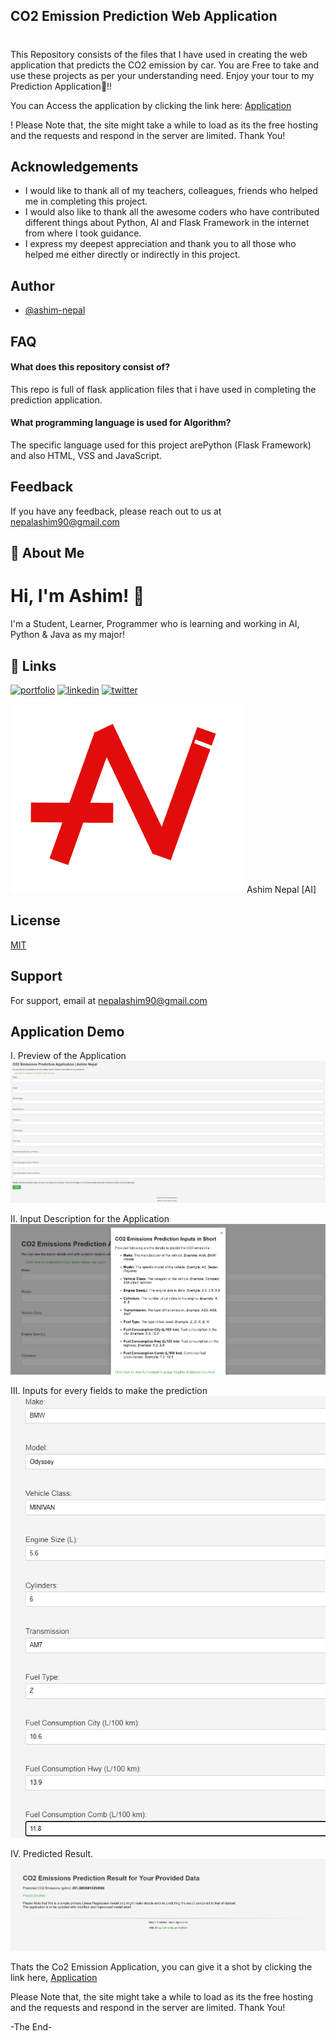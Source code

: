 ## CO2 Emission Prediction Web Application
# 

This Repository consists of the files that I have used in creating the web application that predicts the CO2 emission by car. You are Free to take and use these projects as per your understanding need. Enjoy your tour to my Prediction Application🌾!!

You can Access the application by clicking the link here: [Application](https://co2-emission-prediction-application.onrender.com/)

! Please Note that, the site might take a while to load as its the free hosting and the requests and respond in the server are limited. Thank You!



## Acknowledgements

- I would like to thank all of my teachers, colleagues, friends who helped me in completing this project.
- I would also like to thank all the awesome coders who have contributed different things about Python, AI and Flask Framework in the internet from where I took guidance.
- I express my deepest appreciation and thank you to all those who helped me either directly or indirectly in this project.  


## Author

- [@ashim-nepal](https://www.github.com/ashim-nepal)

## FAQ

#### What does this repository consist of?

This repo is full of flask application files that i have used in completing the prediction application.


#### What programming language is used for Algorithm?

The specific language used for this project arePython (Flask Framework) and also HTML, VSS and JavaScript.

## Feedback

If you have any feedback, please reach out to us at nepalashim90@gmail.com


## 🚀 About Me
# Hi, I'm Ashim! 👋
I'm a Student, Learner, Programmer who is learning and working in AI, Python & Java as my major!



## 🔗 Links
[![portfolio](https://img.shields.io/badge/my_portfolio-000?style=for-the-badge&logo=ko-fi&logoColor=white)](https://ashimnepal.com.np/)
[![linkedin](https://img.shields.io/badge/linkedin-0A66C2?style=for-the-badge&logo=linkedin&logoColor=white)](https://www.linkedin.com/in/ashim-nepal)
[![twitter](https://img.shields.io/badge/twitter-1DA1F2?style=for-the-badge&logo=twitter&logoColor=white)](https://twitter.com/asnp_ash)

![Logo](https://github.com/ashim-nepal/images/blob/main/logoNewNobg.png?raw=true)
Ashim Nepal [AI]

## License

[MIT](https://choosealicense.com/licenses/mit/)

## Support

For support, email at nepalashim90@gmail.com


## Application Demo

I. Preview of the Application
![app-1](https://raw.githubusercontent.com/ashim-nepal/images/main/CO2-Prediction-app-1.png)

II. Input Description for the Application
![app-2](https://raw.githubusercontent.com/ashim-nepal/images/main/CO2-Prediction-app-2.png)

III. Inputs for every fields to make the prediction
![app-3](https://raw.githubusercontent.com/ashim-nepal/images/main/CO2-Prediction-app-3.png)

IV. Predicted Result.
![app-4](https://raw.githubusercontent.com/ashim-nepal/images/main/CO2-Prediction-app-4.png)

Thats the Co2 Emission Application, you can give it a shot by clicking the link here, [Application](https://co2-emission-prediction-application.onrender.com/)

Please Note that, the site might take a while to load as its the free hosting and the requests and respond in the server are limited. Thank You!


-The End-


